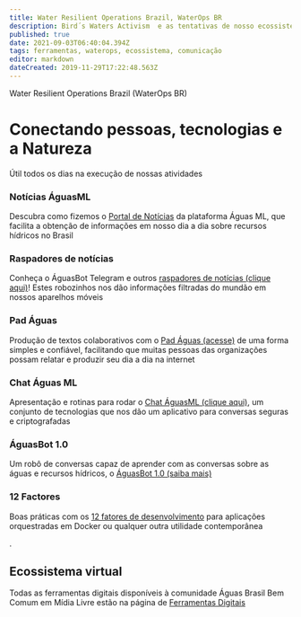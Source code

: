 ```yaml
---
title: Water Resilient Operations Brazil, WaterOps BR
description: Bird´s Waters Activism  e as tentativas de nosso ecossistema comunicativo
published: true
date: 2021-09-03T06:40:04.394Z
tags: ferramentas, waterops, ecossistema, comunicação
editor: markdown
dateCreated: 2019-11-29T17:22:48.563Z
---
```


Water Resilient Operations Brazil (WaterOps BR)


# Conectando pessoas, tecnologias e a Natureza
Útil todos os dias na execução de nossas atividades

### Notícias ÁguasML
Descubra como fizemos o [Portal de Notícias](https://ciclos.aguas.ml/plataforma/raspadores/noticias-aguasml "Portal de Notícias ÁguasML") da plataforma Águas ML, que facilita a obtenção de informações em nosso dia a dia sobre recursos hídricos no Brasil

### Raspadores de notícias
Conheça o ÁguasBot Telegram e outros [raspadores de notícias (clique aqui)](https://ciclos.aguas.ml/plataforma/raspadores "Raspadores ÁguasML")! Estes robozinhos nos dão informações filtradas do mundão em nossos aparelhos móveis

### Pad Águas 
Produção de textos colaborativos com o [Pad Águas (acesse)](https://pad.aguas.ml") de uma forma simples e confiável, facilitando que muitas pessoas das organizações possam relatar e produzir seu dia a dia na internet

### Chat Águas ML
Apresentação e rotinas para rodar o [Chat ÁguasML (clique aqui)](https://ciclos.aguas.ml/plataforma/ferramentas/waterchat "Chat Águas ML"), um conjunto de tecnologias que nos dão um aplicativo para conversas seguras e criptografadas

### ÁguasBot 1.0
Um robô de conversas capaz de aprender com as conversas sobre as águas e recursos hídricos, o [ÁguasBot 1.0 (saiba mais)](https://ciclos.aguas.ml/plataforma/ferramentas/aguas-bot-1-0 "Chat Águas ML")

### 12 Factores
Boas práticas com os [12 fatores de desenvolvimento](https://ciclos.aguas.ml/plataforma/ferramentas/12factors) para aplicações orquestradas em Docker ou qualquer outra utilidade contemporânea

.
## Ecossistema virtual

Todas as ferramentas digitais disponíveis à comunidade Águas Brasil Bem Comum em Mídia Livre estão na página de [Ferramentas Digitais](/pt-br/plataforma/digitais)

